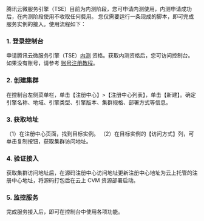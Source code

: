 腾讯云微服务引擎（TSE）目前为内测阶段，您可申请内测使用，内测申请成功后，在内测阶段使用不收取任何费用。
您仅需要运行一条现成的脚本，即可完成服务实例的接入。使用流程如下：

### 1. 登录控制台
申请腾讯云微服务引擎（TSE）[内测](https://cloud.tencent.com/apply/p/0pt7w7m6ox8h) 资格。获取内测资格后，您可访问控制台。如果没有账号，请参考 [账号注册教程](https://cloud.tencent.com/document/product/378/17985)。

### 2. 创建集群
在控制台左侧菜单栏，单击【注册中心】>【注册中心列表】，单击【新建】。确定引擎名称、地域、引擎类型、引擎版本、集群规格、部署方式等信息。

### 3. 获取地址
（1）在注册中心页面，找到目标实例。
（2）在目标实例的【访问方式】列，可单击复制按钮，获取集群访问地址。

### 4. 验证接入
获取集群访问地址后，在源码注册中心访问地址更新注册中心地址为云上托管的注册中心地址，将源码打包后在云上 CVM 资源部署启动。

### 5. 监控服务
完成服务接入后，即可在控制台中使用各项功能。
